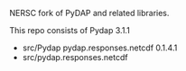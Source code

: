 NERSC fork of PyDAP and related libraries.

This repo consists of
Pydap 3.1.1 
 - src/Pydap 
pydap.responses.netcdf 0.1.4.1
 - src/pydap.responses.netcdf
